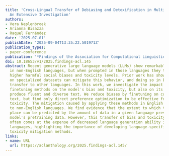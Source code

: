 ```yaml
---
title: 'Cross-Lingual Transfer of Debiasing and Detoxification in Multilingual LLMs:
  An Extensive Investigation'
authors:
- Vera Neplenbroek
- Arianna Bisazza
- Raquel Fernández
date: '2025-07-01'
publishDate: '2025-09-04T13:35:22.501971Z'
publication_types:
- paper-conference
publication: '*Findings of the Association for Computational Linguistics: ACL 2025*'
doi: 10.18653/v1/2025.findings-acl.145
abstract: Recent generative large language models (LLMs) show remarkable performance
  in non-English languages, but when prompted in those languages they tend to express
  higher harmful social biases and toxicity levels. Prior work has shown that finetuning
  on specialized datasets can mitigate this behavior, and doing so in English can
  transfer to other languages. In this work, we investigate the impact of different
  finetuning methods on the model′s bias and toxicity, but also on its ability to
  produce fluent and diverse text. We reduce biases by finetuning on curated non-harmful
  text, but find only direct preference optimization to be effective for mitigating
  toxicity. The mitigation caused by applying these methods in English also transfers
  to non-English languages. We find evidence that the extent to which transfer takes
  place can be predicted by the amount of data in a given language present in the
  model′s pretraining data. However, this transfer of bias and toxicity mitigation
  often comes at the expense of decreased language generation ability in non-English
  languages, highlighting the importance of developing language-specific bias and
  toxicity mitigation methods.
links:
- name: URL
  url: https://aclanthology.org/2025.findings-acl.145/
---
```

